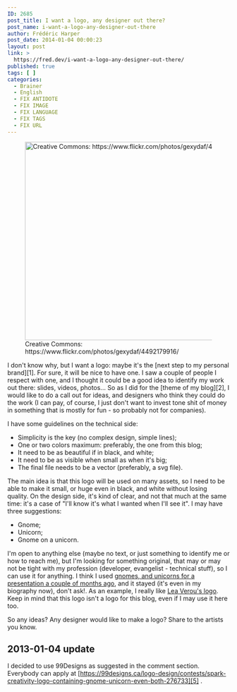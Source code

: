 ```yaml
---
ID: 2685
post_title: I want a logo, any designer out there?
post_name: i-want-a-logo-any-designer-out-there
author: Frédéric Harper
post_date: 2014-01-04 00:00:23
layout: post
link: >
  https://fred.dev/i-want-a-logo-any-designer-out-there/
published: true
tags: [ ]
categories:
  - Brainer
  - English
  - FIX ANTIDOTE
  - FIX IMAGE
  - FIX LANGUAGE
  - FIX TAGS
  - FIX URL
---
```

<figure><img alt="Creative Commons: https://www.flickr.com/photos/gexydaf/4492179916/" src="http://fred.dev/wp-content/uploads/2014/01/gnome_and_unicorn.jpg" width="600" height="450" /><figcaption> Creative Commons: https://www.flickr.com/photos/gexydaf/4492179916/</figcaption></figure>
I don't know why, but I want a logo: maybe it's the [next step to my personal brand][1]. For sure, it will be nice to have one. I saw a couple of people I respect with one, and I thought it could be a good idea to identify my work out there: slides, videos, photos... So as I did for the [theme of my blog][2], I would like to do a call out for ideas, and designers who think they could do the work (I can pay, of course, I just don't want to invest tone shit of money in something that is mostly for fun - so probably not for companies).

I have some guidelines on the technical side:

*   Simplicity is the key (no complex design, simple lines);
*   One or two colors maximum: preferably, the one from this blog;
*   It need to be as beautiful if in black, and white;
*   It need to be as visible when small as when it's big;
*   The final file needs to be a vector (preferably, a svg file).

The main idea is that this logo will be used on many assets, so I need to be able to make it small, or huge even in black, and white without losing quality. On the design side, it's kind of clear, and not that much at the same time: it's a case of "I'll know it's what I wanted when I'll see it". I may have three suggestions:

*   Gnome;
*   Unicorn;
*   Gnome on a unicorn.

I'm open to anything else (maybe no text, or just something to identify me or how to reach me), but I'm looking for something original, that may or may not be tight with my profession (developer, evangelist - technical stuff), so I can use it for anything. I think I used [gnomes, and unicorns for a presentation a couple of months ago][3], and it stayed (it's even in my biography now), don't ask!. As an example, I really like [Lea Verou's logo][4]. Keep in mind that this logo isn't a logo for this blog, even if I may use it here too.

So any ideas? Any designer would like to make a logo? Share to the artists you know.

## 2013-01-04 update

I decided to use 99Designs as suggested in the comment section. Everybody can apply at [https://99designs.ca/logo-design/contests/spark-creativity-logo-containing-gnome-unicorn-even-both-276733][5] .

 [1]: https://fred.dev/im-working-on-a-personal-branding-book-for-developers/ "I’m working on a personal branding book for developers"
 [2]: http://fred.dev/i-need-a-good-designer/ "I need a good designer"
 [3]: https://fred.dev/building-windows-store-apps-more-exciting-than-a-unicorn-in-wonderland/ "Building Windows Store Apps, More Exciting Than A Unicorn in Wonderland"
 [4]: https://pbs.twimg.com/profile_images/1716232467/avatar-logo.png "Lea Verou's logo"
 [5]: https://99designs.ca/logo-design/contests/spark-creativity-creating-logo-containing-gnome-something-developer-276733 "My logo contest at 99Designs"